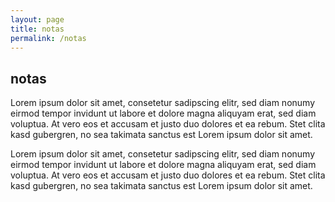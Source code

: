 ```yaml
---
layout: page
title: notas
permalink: /notas
---
```

<article class="pa3 pa5-ns mw7 center">
  <div>
    <h1 class="dark-gray f5 f4-l mt0">notas</h1>
    <p class="f6 f5-l lh-copy">
      Lorem ipsum dolor sit amet, consetetur sadipscing elitr, sed diam nonumy eirmod
      tempor invidunt ut labore et dolore magna aliquyam erat, sed diam voluptua. At
      vero eos et accusam et justo duo dolores et ea rebum. Stet clita kasd gubergren,
      no sea takimata sanctus est Lorem ipsum dolor sit amet.
    </p>
    <p class="f6 f5-l lh-copy">
      Lorem ipsum dolor sit amet, consetetur sadipscing elitr, sed diam nonumy eirmod
      tempor invidunt ut labore et dolore magna aliquyam erat, sed diam voluptua. At
      vero eos et accusam et justo duo dolores et ea rebum. Stet clita kasd gubergren,
      no sea takimata sanctus est Lorem ipsum dolor sit amet.
    </p>
  </div>
</article>
